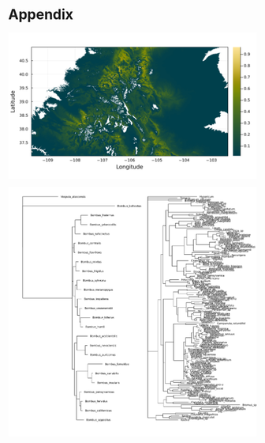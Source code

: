 # Appendix


![Example SDM for _Archillea millefolium_](./figures/sample_sdm.png)



![Phylogeny for both bumblebee species (left) and flower species (right)](./figures/trees.png)
